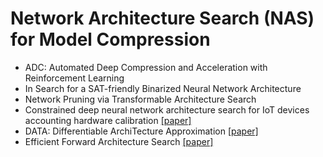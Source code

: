 # Network Architecture Search (NAS) for Model Compression

- ADC: Automated Deep Compression and Acceleration with Reinforcement Learning
- In Search for a SAT-friendly Binarized Neural Network Architecture
- Network Pruning via Transformable Architecture Search
- Constrained deep neural network architecture search for IoT devices accounting hardware calibration [[paper]](https://papers.nips.cc/paper/8838-constrained-deep-neural-network-architecture-search-for-iot-devices-accounting-for-hardware-calibration.pdf)
- DATA: Differentiable ArchiTecture Approximation [[paper]](https://papers.nips.cc/paper/8374-data-differentiable-architecture-approximation.pdf)
- Efficient Forward Architecture Search [[paper]](https://arxiv.org/pdf/1905.13360.pdf)
